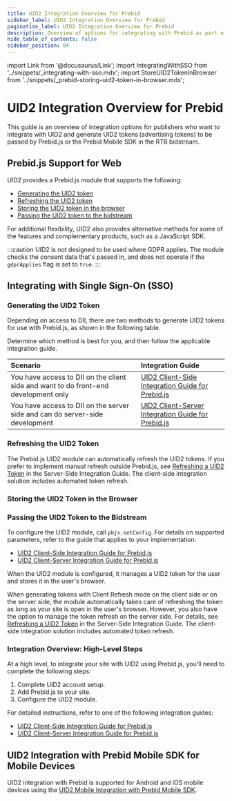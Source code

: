 ```yaml
---
title: UID2 Integration Overview for Prebid
sidebar_label: UID2 Integration Overview for Prebid
pagination_label: UID2 Integration Overview for Prebid
description: Overview of options for integrating with Prebid as part of your UID2 implementation.
hide_table_of_contents: false
sidebar_position: 04
---
```


import Link from '@docusaurus/Link';
import IntegratingWithSSO from '../snippets/_integrating-with-sso.mdx';
import StoreUID2TokenInBrowser from '../snippets/_prebid-storing-uid2-token-in-browser.mdx';

# UID2 Integration Overview for Prebid

This guide is an overview of integration options for publishers who want to integrate with UID2 and generate <Link href="../ref-info/glossary-uid#gl-uid2-token">UID2 tokens</Link> (advertising tokens) to be passed by Prebid.js or the Prebid Mobile SDK in the RTB <Link href="../ref-info/glossary-uid#gl-bidstream">bidstream</Link>.

## Prebid.js Support for Web

UID2 provides a Prebid.js module that supports the following:

- [Generating the UID2 token](#generating-the-uid2-token)
- [Refreshing the UID2 token](#refreshing-the-uid2-token)
- [Storing the UID2 token in the browser](#storing-the-uid2-token-in-the-browser)
- [Passing the UID2 token to the bidstream](#passing-the-uid2-token-to-the-bidstream)

For additional flexibility, UID2 also provides alternative methods for some of the features and complementary products, such as a JavaScript SDK.

:::caution
UID2 is not designed to be used where <Link href="../ref-info/glossary-uid#gl-gdpr">GDPR</Link> applies. The module checks the consent data that's passed in, and does not operate if the `gdprApplies` flag is set to `true`.
:::

<!-- GDPR statement difference for UID2/EUID | UID2 is not designed to be used where GDPR applies | EUID is designed to be used only where GDPR applies. -->

## Integrating with Single Sign-On (SSO)

<IntegratingWithSSO />

### Generating the UID2 Token

Depending on access to DII, there are two methods to generate UID2 tokens for use with Prebid.js, as shown in the following table.

Determine which method is best for you, and then follow the applicable integration guide.

| Scenario | Integration Guide |
| :--- | :--- |
| You have access to DII on the client side and want to do front-end development only | [UID2 Client-Side Integration Guide for Prebid.js](integration-prebid-client-side.md) |
| You have access to DII on the server side and can do server-side development | [UID2 Client-Server Integration Guide for Prebid.js](integration-prebid-client-server.md) |

### Refreshing the UID2 Token

The Prebid.js UID2 module can automatically refresh the UID2 tokens. If you prefer to implement manual refresh outside Prebid.js, see [Refreshing a UID2 Token](integration-prebid-client-server.md#refreshing-a-uid2-token) in the Server-Side Integration Guide. The client-side integration solution includes automated token refresh.

### Storing the UID2 Token in the Browser

<StoreUID2TokenInBrowser />

### Passing the UID2 Token to the Bidstream

To configure the UID2 module, call `pbjs.setConfig`. For details on supported parameters, refer to the guide that applies to your implementation:

- [UID2 Client-Side Integration Guide for Prebid.js](integration-prebid-client-side.md)
- [UID2 Client-Server Integration Guide for Prebid.js](integration-prebid-client-server.md)

When the UID2 module is configured, it manages a UID2 token for the user and stores it in the user's browser. 

When generating tokens with Client Refresh mode on the client side or on the server side, the module automatically takes care of refreshing the token as long as your site is open in the user's browser. However, you also have the option to manage the token refresh on the server side. For details, see [Refreshing a UID2 Token](integration-prebid-client-server.md#refreshing-a-uid2-token) in the Server-Side Integration Guide. The client-side integration solution includes automated token refresh.

### Integration Overview: High-Level Steps

At a high level, to integrate your site with UID2 using Prebid.js, you'll need to complete the following steps:

1. Complete UID2 account setup.
1. Add Prebid.js to your site.
1. Configure the UID2 module.

For detailed instructions, refer to one of the following integration guides:

- [UID2 Client-Side Integration Guide for Prebid.js](integration-prebid-client-side.md)
- [UID2 Client-Server Integration Guide for Prebid.js](integration-prebid-client-server.md)

## UID2 Integration with Prebid Mobile SDK for Mobile Devices

UID2 integration with Prebid is supported for Android and iOS mobile devices using the [UID2 Mobile Integration with Prebid Mobile SDK](integration-prebid-mobile-summary.md).
